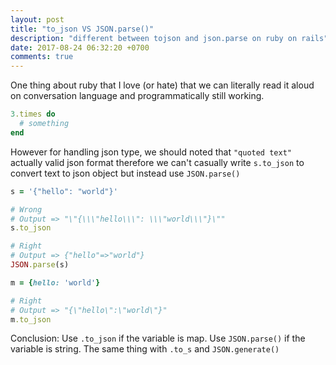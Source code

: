 ```yaml
---
layout: post
title: "to_json VS JSON.parse()"
description: "different between tojson and json.parse on ruby on rails"
date: 2017-08-24 06:32:20 +0700
comments: true
---
```

One thing about ruby that I love (or hate) that we can literally read it aloud on conversation language and programmatically still working.
```ruby
3.times do
  # something
end
```

However for handling json type, we should noted that `"quoted text"` actually valid json format therefore we can't casually write `s.to_json` to convert text to json object but instead use `JSON.parse()`

```ruby
s = '{"hello": "world"}'

# Wrong
# Output => "\"{\\\"hello\\\": \\\"world\\\"}\""
s.to_json

# Right
# Output => {"hello"=>"world"}
JSON.parse(s)

m = {hello: 'world'}

# Right
# Output => "{\"hello\":\"world\"}"
m.to_json

```

Conclusion: Use `.to_json` if the variable is map. Use `JSON.parse()` if the variable is string. The same thing with `.to_s` and `JSON.generate()`
